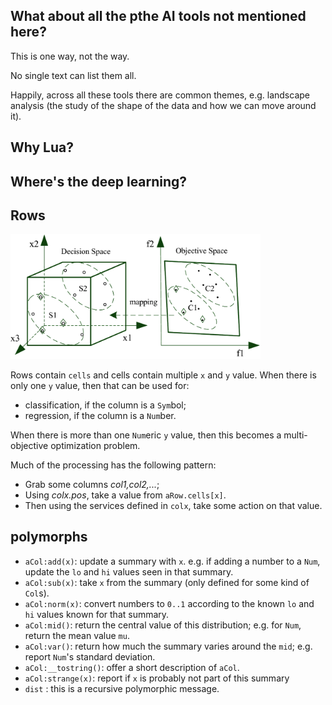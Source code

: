 

## What about all the pthe AI tools not mentioned here?

This is one way, not the way.

No single text can list them all.

Happily, across all these tools there are common themes, e.g.
landscape analysis (the study of the shape of the data and
how we can move around it). 

## Why Lua?

## Where's the deep learning?

## Rows

<img width=400 src="http://github.com/sehero/lua/blob/master/doc/etc/img/spaces.png">

Rows contain `cells` and cells 
contain multiple `x` and `y` value.  When there is only one `y`
value, then that can be used for:

- classification, if the column is a `Sym`bol;
- regression, if the column is a `Num`ber.

When there is more than one `Num`eric `y` value, then this becomes
a multi-objective optimization problem.

Much of the processing has the following pattern:

- Grab some columns _col1,col2,..._;
- Using _colx.pos_, take a value from `aRow.cells[x]`.
- Then using the services defined in `colx`, take some action on that value.

## polymorphs

- `aCol:add(x)`:  update a summary with `x`. e.g. if adding a number to a `Num`, update
  the `lo` and `hi` values seen in that summary.
- `aCol:sub(x)`: take `x` from the summary (only defined for some kind of `Col`s). 
- `aCol:norm(x)`: convert numbers to `0..1` according to  the known `lo` and `hi` values
  known for that summary.
- `aCol:mid()`: return the central value of this distribution; e.g. for `Num`, return
  the mean value `mu`.
- `aCol:var()`: return how much the summary varies around the `mid`; e.g. report `Num`'s
  standard deviation.
- `aCol:__tostring()`: offer a short description of `aCol`.
- `aCol:strange(x)`: report if `x` is probably not part of this summary
- `dist` : this is a recursive polymorphic  message. 

